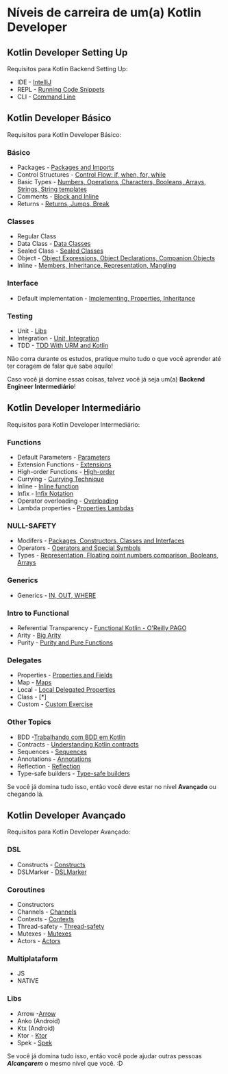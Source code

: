 # Níveis de carreira de um(a) Kotlin Developer

## Kotlin Developer Setting Up

Requisitos para Kotlin Backend Setting Up:

* IDE - [IntelliJ](https://www.jetbrains.com/idea/)
* REPL - [Running Code Snippets](https://kotlinlang.org/docs/tutorials/quick-run.html)
* CLI - [Command Line](https://kotlinlang.org/docs/tutorials/command-line.html)

## Kotlin Developer Básico

Requisitos para Kotlin Developer Básico:

### Básico

* Packages - [Packages and Imports](https://kotlinlang.org/docs/reference/packages.html)
* Control Structures - [Control Flow: if, when, for, while](https://kotlinlang.org/docs/reference/control-flow.html)
* Basic Types - [Numbers, Operations, Characters, Booleans, Arrays, Strings, String templates](https://kotlinlang.org/docs/reference/basic-types.html)
* Comments - [Block and Inline](https://kotlinlang.org/docs/reference/basic-types.html)
* Returns - [Returns, Jumps, Break](https://kotlinlang.org/docs/reference/basic-types.html)

### Classes

* Regular Class
* Data Class - [Data Classes](https://kotlinlang.org/docs/reference/data-classes.html#data-classes)
* Sealed Class - [Sealed Classes](https://kotlinlang.org/docs/reference/sealed-classes.html#sealed-classes)
* Object - [Object Expressions, Object Declarations, Companion Objects](https://kotlinlang.org/docs/reference/object-declarations.html)
* Inline - [Members, Inheritance, Representation, Mangling](https://kotlinlang.org/docs/reference/inline-classes.html)

### Interface

* Default implementation - [Implementing, Properties, Inheritance](https://kotlinlang.org/docs/reference/interfaces.html)

### Testing

* Unit - [Libs](https://spin.atomicobject.com/2018/10/07/kotlin-unit-testing/)
* Integration - [Unit, Integration](https://github.com/yonigibbs/kotlin-test-integration-test)
* TDD - [TDD With URM and Kotlin](https://dev.to/sierisimo/tdd-with-urm-and-kotlin-1dj7)

Não corra durante os estudos, pratique muito tudo o que você aprender até ter coragem de falar que sabe aquilo!

Caso você já domine essas coisas, talvez você já seja um(a) **Backend Engineer Intermediário**!

## Kotlin Developer Intermediário

Requisitos para Kotlin Developer Intermediário:

### Functions

* Default Parameters - [Parameters](https://kotlinlang.org/docs/reference/functions.html#parameters)
* Extension Functions - [Extensions](https://kotlinlang.org/docs/reference/extensions.html#extension-functions)
* High-order Functions - [High-order](https://kotlinlang.org/docs/reference/lambdas.html#higher-order-functions)
* Currying - [Currying Technique](https://en.proft.me/2018/08/12/currying-function-kotlin/)
* Inline - [Inline function](https://kotlinlang.org/docs/reference/inline-functions.html#inline-functions)
* Infix - [Infix Notation](https://kotlinlang.org/docs/reference/functions.html#infix-notation)
* Operator overloading - [Overloading](https://kotlinlang.org/docs/reference/operator-overloading.html#operator-overloading)
* Lambda properties - [Properties Lambdas](https://kotlinlang.org/docs/reference/lambdas.html#lambda-expressions-and-anonymous-functions)

### NULL-SAFETY

* Modifers - [Packages, Constructors, Classes and Interfaces](https://kotlinlang.org/docs/reference/visibility-modifiers.html#visibility-modifiers)
* Operators - [Operators and Special Symbols](https://kotlinlang.org/docs/reference/keyword-reference.html#operators-and-special-symbols)
* Types - [Representation, Floating point numbers comparison, Booleans, Arrays](https://kotlinlang.org/docs/reference/basic-types.html#representation)

### Generics

* Generics - [IN, OUT, WHERE](https://kotlinlang.org/docs/reference/generics.html#generics)

### Intro to Functional

* Referential Transparency - [Functional Kotlin - O'Reilly PAGO](https://www.google.com/url?sa=t&rct=j&q=&esrc=s&source=web&cd=22&cad=rja&uact=8&ved=2ahUKEwi_u8PlooHlAhVgGbkGHSjXBcEQFjAVegQICRAB&url=https%3A%2F%2Fwww.oreilly.com%2Flibrary%2Fview%2Ffunctional-kotlin%2F9781788476485%2Fdcf49fd5-d7ca-465d-b770-b384f7b8b702.xhtml&usg=AOvVaw3UHddWMu99-tBq5YbEwJds)
* Arity - [Big Arity](https://kotlinlang.org/docs/reference/whatsnew13.html#functions-with-big-arity)
* Purity - [Purity and Pure Functions](https://jorgecastillo.dev/kotlin-purity-and-function-memoization)

### Delegates

* Properties - [Properties and Fields](https://jorgecastillo.dev/kotlin-purity-and-function-memoization)
* Map - [Maps](https://kotlinlang.org/docs/reference/delegated-properties.html#storing-properties-in-a-map)
* Local - [Local Delegated Properties](https://kotlinlang.org/docs/reference/delegated-properties.html#local-delegated-properties-since-11)
* Class - [*]
* Custom - [Custom Exercise](https://try.kotlinlang.org/#/Examples/Delegated%20properties/Custom%20delegate/Custom%20delegate.kt)

### Other Topics 

* BDD -[Trabalhando com BDD em Kotlin](https://medium.com/@lucasluiz/trabalhando-com-bdd-em-kotlin-258239b2b6f0)
* Contracts - [Understanding Kotlin contracts](https://blog.kotlin-academy.com/understanding-kotlin-contracts-f255ded41ef2)
* Sequences - [Sequences](https://kotlinlang.org/docs/reference/sequences.html#sequences)
* Annotations - [Annotations](https://kotlinlang.org/docs/reference/annotations.html#annotations)
* Reflection - [Reflection](https://kotlinlang.org/docs/reference/reflection.html#reflection)
* Type-safe builders - [Type-safe builders](https://kotlinlang.org/docs/reference/type-safe-builders.html#type-safe-builders)

Se você já domina tudo isso, então você deve estar no nível **Avançado** ou chegando lá.

## Kotlin Developer Avançado

Requisitos para Kotlin Developer Avançado:

### DSL

* Constructs - [Constructs](https://medium.com/movile-tech/criando-sua-pr%C3%B3pria-dsl-utilizando-express%C3%B5es-lambda-em-kotlin-ea552497da33)
* DSLMarker - [DSLMarker](https://kotlinlang.org/api/latest/jvm/stdlib/kotlin/-dsl-marker/index.html#dslmarker)

### Coroutines

* Constructors
* Channels - [Channels](https://www.google.com/url?sa=t&rct=j&q=&esrc=s&source=web&cd=1&cad=rja&uact=8&ved=2ahUKEwj__quUtIXlAhUWGLkGHSHWAucQFjAAegQIBBAB&url=https%3A%2F%2Fkotlinlang.org%2Fdocs%2Freference%2Fcoroutines%2Fchannels.html&usg=AOvVaw2sm89DpyJag31uaMy6yEU3)
* Contexts - [Contexts](https://kotlinlang.org/docs/reference/coroutines/coroutine-context-and-dispatchers.html#coroutine-context-and-dispatchers)
* Thread-safety - [Thread-safety](https://kotlinlang.org/docs/reference/coroutines/coroutine-context-and-dispatchers.html#dispatchers-and-threads)
* Mutexes - [Mutexes](https://www.google.com/url?sa=t&rct=j&q=&esrc=s&source=web&cd=1&cad=rja&uact=8&ved=2ahUKEwjP2cHJtIXlAhUXJrkGHYZEB0AQFjAAegQIABAB&url=https%3A%2F%2Fkotlin.github.io%2Fkotlinx.coroutines%2Fkotlinx-coroutines-core%2Fkotlinx.coroutines.sync%2F-mutex%2F&usg=AOvVaw3Y5RgUgQynAwY90P8r-PsH)
* Actors - [Actors](https://www.google.com/url?sa=t&rct=j&q=&esrc=s&source=web&cd=2&cad=rja&uact=8&ved=2ahUKEwiwzavbtIXlAhUeILkGHWI1C-4QFjABegQIAhAB&url=https%3A%2F%2Fkotlin.github.io%2Fkotlinx.coroutines%2Fkotlinx-coroutines-core%2Fkotlinx.coroutines.channels%2Factor.html&usg=AOvVaw3bMmH83--TF8Bgfs49gSqf)

### Multiplataform

* JS
* NATIVE

### Libs

* Arrow -[Arrow](https://www.google.com/url?sa=t&rct=j&q=&esrc=s&source=web&cd=1&cad=rja&uact=8&ved=2ahUKEwjMwe_5tYXlAhVIHLkGHRyMCFsQFjAAegQIARAB&url=https%3A%2F%2Farrow-kt.io%2F&usg=AOvVaw00bLLMZvt_skRIDFi86GXE)
* Anko (Android) 
* Ktx (Android)
* Ktor - [Ktor](https://www.google.com/url?sa=t&rct=j&q=&esrc=s&source=web&cd=1&cad=rja&uact=8&ved=2ahUKEwifrrKOtoXlAhULGbkGHY0BAa0QFjAAegQIARAB&url=https%3A%2F%2Fktor.io%2F&usg=AOvVaw3Cf62B3W-sO2HW_1A-0nnn)
* Spek - [Spek](https://www.google.com/url?sa=t&rct=j&q=&esrc=s&source=web&cd=1&ved=2ahUKEwiK2YCdtoXlAhXVHrkGHXIkDFwQFjAAegQIBBAB&url=https%3A%2F%2Fspekframework.org%2F&usg=AOvVaw3ySHkDZ-x3aylB_RQiiGIR)

Se você já domina tudo isso, então você pode ajudar outras pessoas ***Alcançarem*** o mesmo nível que você. :D

